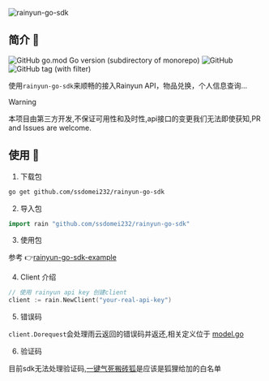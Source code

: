 ![rainyun-go-sdk](https://www.rainyun.com/img/logo.d193755d.png)

## 简介 📜

![GitHub go.mod Go version (subdirectory of monorepo)](https://img.shields.io/github/go-mod/go-version/ssdomei232/rainyun-go-sdk) 
![GitHub](https://img.shields.io/github/license/ssdomei232/rainyun-go-sdk) 
![GitHub tag (with filter)](https://img.shields.io/github/v/tag/ssdomei232/rainyun-go-sdk)

使用`rainyun-go-sdk`来顺畅的接入Rainyun API，物品兑换，个人信息查询...

> [!WARNING]  
> 本项目由第三方开发,不保证可用性和及时性,api接口的变更我们无法即使获知,PR and Issues are welcome.

## 使用 🥑

1. 下载包

```bash
go get github.com/ssdomei232/rainyun-go-sdk
```

2. 导入包

```go
import rain "github.com/ssdomei232/rainyun-go-sdk"
```

3. 使用包

参考 👉[rainyun-go-sdk-example](https://git.mmeiblog.cn/mei/rainyun-go-sdk-example)

4. Client 介绍

```go
// 使用 rainyun api key 创建client
client := rain.NewClient("your-real-api-key")
```

5. 错误码

`client.Dorequest`会处理雨云返回的错误码并返还,相关定义位于 [model.go](https://git.mmeiblog.cn/mei/rainyun-go-sdk/src/branch/main/model.go)

6. 验证码

目前sdk无法处理验证码,[一键气死搬砖狐](https://api.zzwl.top/rainyun-tasks/)是应该是狐狸给加的白名单
